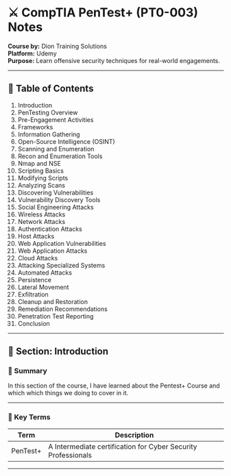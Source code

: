 
# ⚔️ CompTIA PenTest+ (PT0-003) Notes  
**Course by:** Dion Training Solutions  
**Platform:** Udemy  
**Purpose:** Learn offensive security techniques for real-world engagements.

---

## 📘 Table of Contents

1. Introduction  
2. PenTesting Overview  
3. Pre-Engagement Activities  
4. Frameworks  
5. Information Gathering  
6. Open-Source Intelligence (OSINT)  
7. Scanning and Enumeration  
8. Recon and Enumeration Tools  
9. Nmap and NSE  
10. Scripting Basics  
11. Modifying Scripts  
12. Analyzing Scans  
13. Discovering Vulnerabilities  
14. Vulnerability Discovery Tools  
15. Social Engineering Attacks  
16. Wireless Attacks  
17. Network Attacks  
18. Authentication Attacks  
19. Host Attacks  
20. Web Application Vulnerabilities  
21. Web Application Attacks  
22. Cloud Attacks  
23. Attacking Specialized Systems  
24. Automated Attacks  
25. Persistence  
26. Lateral Movement  
27. Exfiltration  
28. Cleanup and Restoration  
29. Remediation Recommendations  
30. Penetration Test Reporting  
31. Conclusion  

---

## 🧠 Section: Introduction

### 🔹 Summary  
In this section of the course, I have learned about the Pentest+ Course and which which things we doing to cover in it.

---

### 📌 Key Terms  
| Term | Description |
|------|-------------|
| PenTest+ | A Intermediate certification for Cyber Security Professionals |
---

